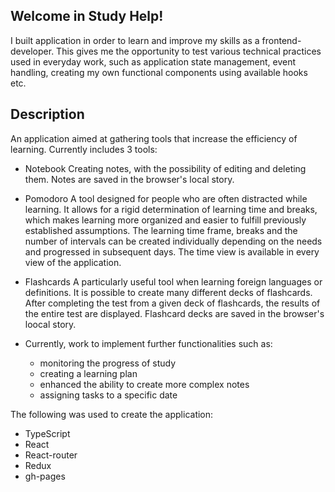 ## Welcome in Study Help!

I built application in order to learn and improve my skills as a frontend-developer. This gives me the opportunity to test various technical practices used in everyday work, such as application state management, event handling, creating my own functional components using available hooks etc.

## Description

An application aimed at gathering tools that increase the efficiency of learning. Currently includes 3 tools:

- Notebook
  Creating notes, with the possibility of editing and deleting them. Notes are saved in the browser's local story.

- Pomodoro
  A tool designed for people who are often distracted while learning. It allows for a rigid determination of learning time and breaks, which makes learning more organized and easier to fulfill previously established assumptions. The learning time frame, breaks and the number of intervals can be created individually depending on the needs and progressed in subsequent days. The time view is available in every view of the application.

- Flashcards
  A particularly useful tool when learning foreign languages or definitions. It is possible to create many different decks of flashcards. After completing the test from a given deck of flashcards, the results of the entire test are displayed. Flashcard decks are saved in the browser's loocal story.

- Currently, work to implement further functionalities such as:

  * monitoring the progress of study
  * creating a learning plan
  * enhanced the ability to create more complex notes
  * assigning tasks to a specific date

The following was used to create the application:
  - TypeScript
  - React
  - React-router
  - Redux
  - gh-pages
